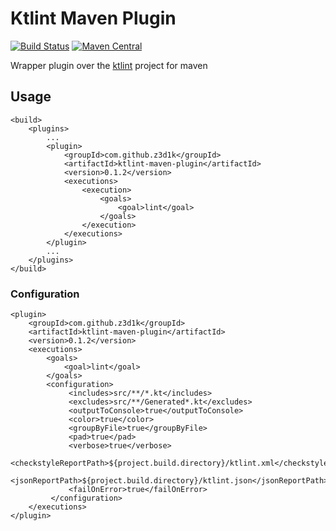 # Ktlint Maven Plugin
[![Build Status](https://travis-ci.org/z3d1k/ktlint-maven-plugin.svg?branch=master)](https://travis-ci.org/z3d1k/ktlint-maven-plugin)
[![Maven Central](https://img.shields.io/maven-central/v/com.github.z3d1k/ktlint-maven-plugin.svg)](http://search.maven.org/#search%7Cga%7C1%7Cg%3A%22com.github.z3d1k%22%20a%3A%22ktlint-maven-plugin%22)

Wrapper plugin over the [ktlint](https://github.com/shyiko/ktlint) project for maven

## Usage
```
<build>
    <plugins>
        ...
        <plugin>
            <groupId>com.github.z3d1k</groupId>
            <artifactId>ktlint-maven-plugin</artifactId>
            <version>0.1.2</version>
            <executions>
                <execution>
                    <goals>
                        <goal>lint</goal>
                    </goals>
                </execution>
            </executions>
        </plugin>
        ...
    </plugins>
</build>
```
### Configuration
```
<plugin>
    <groupId>com.github.z3d1k</groupId>
    <artifactId>ktlint-maven-plugin</artifactId>
    <version>0.1.2</version>
    <executions>
        <goals>
            <goal>lint</goal>
        </goals>
        <configuration>
             <includes>src/**/*.kt</includes>
             <excludes>src/**/Generated*.kt</excludes>
             <outputToConsole>true</outputToConsole>
             <color>true</color>
             <groupByFile>true</groupByFile>
             <pad>true</pad>
             <verbose>true</verbose>
             <checkstyleReportPath>${project.build.directory}/ktlint.xml</checkstyleReportPath>
             <jsonReportPath>${project.build.directory}/ktlint.json</jsonReportPath>
             <failOnError>true</failOnError>
         </configuration>
    </executions>
</plugin>
```
